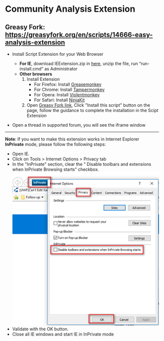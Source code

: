 # Community Analysis Extension

## Greasy Fork: https://greasyfork.org/en/scripts/14666-easy-analysis-extension

- Install Script Extension for your Web Browser
  - **For IE**, download IEExtension.zip in <a href="../exe/IEExtension.zip" rel="nofollow">here</a>, unzip the file, run “run-install.cmd” as Administrator</li>
  - **Other browsers**
    1. Install Extension
        - For Firefox: Install [Greasemonkey](https://addons.mozilla.org/en-US/firefox/addon/greasemonkey/)</li>
        - For Chrome: Install [Tampermonkey](https://chrome.google.com/webstore/detail/tampermonkey/dhdgffkkebhmkfjojejmpbldmpobfkfo)
        - For Opera: Install [Violentmonkey](https://addons.opera.com/en/extensions/details/violent-monkey/)
        - For Safari: Install [NinjaKit](https://web.archive.org/web/20161002045855/http://ss-o.net/safari/extension/NinjaKit.safariextz)
    2. Open [Greasy Fork link](https://greasyfork.org/en/scripts/14666-easy-analysis-extension), Click "Install this script" button on the page, follow the guidance to complete the installation in the Scipt Extension

- Open a thread in supported forum, you will see the iframe window

--------

**Note**: If you want to make this extension works in Internet Explorer **InPrivate** mode, please follow the following steps:
- Open IE.
- Click on Tools > Internet Options > Privacy tab
- In the "InPrivate" section, clear the " Disable toolbars and extensions when InPrivate Browsing starts" checkbox.
![alt text][inprivate-bho-setting]
- Validate with the OK button.
- Close all IE windows and start IE in InPrivate mode

[inprivate-bho-setting]: ../img/inprivate-bho-setting.jpg "InPrivate BHO Setting"
